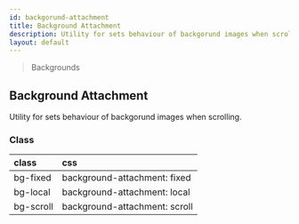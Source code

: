 ```yaml
---
id: backgorund-attachment
title: Background Attachment
description: Utility for sets behaviour of backgorund images when scrolling.
layout: default
---
```


> Backgrounds

## Background Attachment

Utility for sets behaviour of backgorund images when scrolling.

### Class

| <span class="px-3 py-1 text-white bg-charcoal-100 rounded-full">class</span> | <span class="px-3 py-1 text-white bg-charcoal-100 rounded-full">css</span> |
|:--|:--|
| bg-fixed | background-attachment: fixed |
| bg-local | background-attachment: local |
| bg-scroll | background-attachment: scroll |
